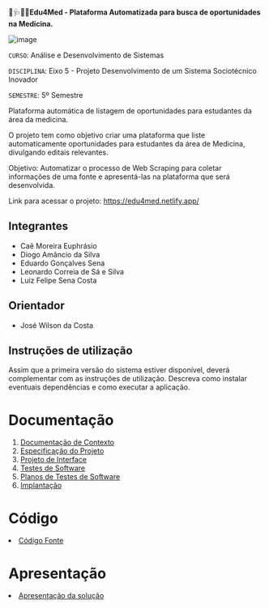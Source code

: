 📱🩺🏥✅**Edu4Med - Plataforma Automatizada para busca de oportunidades na Medicina.**

![image](https://github.com/user-attachments/assets/434ef1cd-a770-4924-8fab-75a498d92dc9)

`CURSO`: Análise e Desenvolvimento de Sistemas

`DISCIPLINA`: Eixo 5 - Projeto Desenvolvimento de um Sistema Sociotécnico Inovador 

`SEMESTRE`: 5º Semestre

Plataforma automática de listagem de oportunidades para estudantes da área da medicina.

O projeto tem como objetivo criar uma plataforma que liste automaticamente oportunidades para estudantes da área de Medicina, divulgando editais relevantes.

Objetivo: Automatizar o processo de Web Scraping para coletar informações de uma fonte e apresentá-las na plataforma que será desenvolvida.

Link para acessar o projeto: <a href="https://edu4med.netlify.app/">https://edu4med.netlify.app/</a>

## Integrantes

* Caê Moreira Euphrásio
* Diogo Amâncio da Silva
* Eduardo Gonçalves Sena
* Leonardo Correia de Sá e Silva
* Luiz Felipe Sena Costa

## Orientador

* José Wilson da Costa

## Instruções de utilização

Assim que a primeira versão do sistema estiver disponível, deverá complementar com as instruções de utilização. Descreva como instalar eventuais dependências e como executar a aplicação.

# Documentação

<ol>
<li><a href="documentos/01-Documentação de Contexto.md"> Documentação de Contexto</a></li>
<li><a href="documentos/02-Especificação do Projeto.md"> Especificação do Projeto</a></li>
<li><a href="documentos/03-Projeto de Interface.md"> Projeto de Interface</a></li>
<li><a href="documentos/04-Testes de Software.md"> Testes de Software</a></li>
<li><a href="documentos/05-Planos de Testes de Software.md"> Planos de Testes de Software</a></li>
<li><a href="documentos/06-Implantação.md"> Implantação</a></li>
</ol>

# Código

<li><a href="codigo-fonte"> Código Fonte</a></li>

# Apresentação

<li><a href="apresentacao/README.md"> Apresentação da solução</a></li>
